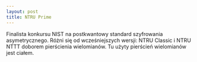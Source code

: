 ```yaml
---
layout: post
title: NTRU Prime
---
```


Finalista konkursu NIST na postkwantowy standard szyfrowania asymetrycznego.
Różni się od wcześniejszych wersji: NTRU Classic i NTRU NTTT doborem pierścienia wielomianów.
Tu użyty pierścień wielomianów jest ciałem.
